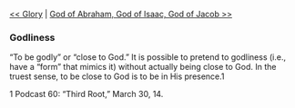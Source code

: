 [<< Glory](Glory.md)  |  [God of Abraham, God of Isaac, God of Jacob >>](God%20of%20Abraham,%20God%20of%20Isaac,%20God%20of%20Jacob.md)

### Godliness
“To be godly” or “close to God.” It is possible to pretend to godliness (i.e., have a “form” that mimics it) without actually being close to God. In the truest sense, to be close to God is to be in His presence.1



1 Podcast 60: “Third Root,” March 30, 14.